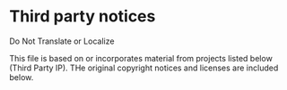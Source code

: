 # Third party notices

Do Not Translate or Localize

This file is based on or incorporates material from projects listed below (Third Party IP). THe original copyright notices and licenses are included below.

